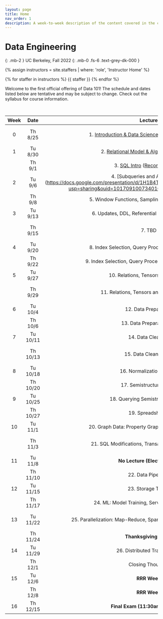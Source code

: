 ```yaml
---
layout: page
title: Home
nav_order: 1
description: A week-to-week description of the content covered in the course.
---
```


<link rel="stylesheet" href="css/index.css">

# Data Engineering
{: .mb-2 }
UC Berkeley, Fall 2022
{: .mb-0 .fs-6 .text-grey-dk-000 }

<div>

{% assign instructors = site.staffers | where: 'role', 'Instructor Home' %}
<div class="role">
  {% for staffer in instructors %}
  {{ staffer }}
  {% endfor %}

</div>

Welcome to the first official offering of Data 101! The schedule and dates listed below are tentative and may be subject to change. Check out the syllabus for course information.

</div>

<br>

| Week | Date | Lecture | Discussion | Assignment |
| :--: | :--: | :--: | :--: | :--: |
| 0 | Th 8/25 | 1. [Introduction & Data Science Lifecycle](https://docs.google.com/presentation/d/1Gt1-JjGJfBlEAXjjrYehG-SBz5_Z03Ba/edit?usp=sharing&rtpof=true&sd=true) ([Recording](https://drive.google.com/file/d/1oFiC7cLAOT42-lOsfkKxaJw2-0cnZstB/view?usp=sharing)) | | [Pre-semester Survey](https://docs.google.com/forms/d/e/1FAIpQLSclpNZ2_prU96JD9Uz59EU3Pk9-1gWQDmvpaBBxQtKUlA8rew/viewform) |
| 1 | Tu 8/30 | 2. [Relational Model & Algebra](https://docs.google.com/presentation/d/1bkp06s17Z5v5zZI4QPaoqFyX3VEWSU8w/edit?usp=sharing&ouid=104245339946787511318&rtpof=true&sd=true) ([Recording](https://drive.google.com/file/d/15s_RF0qYY2MJq6BVGk7zT8AiqkDOuTC4/view?usp=sharing)) | | |
|  | Th 9/1 | 3. [SQL Intro](https://docs.google.com/presentation/d/1RdDhxbL73BLpgxPR86qZ5JWT6uEZsKpU/edit?usp=sharing&ouid=115426255420868042566&rtpof=true&sd=true) ([Recording](https://drive.google.com/file/d/1Kt7NASzW8rWYRpHxHTzNVki5PjaPv4lE/view?usp=sharing), [Note](./resources/assets/notes/1.pdf))| | |
| 2 | Tu 9/6 | 4. [Subqueries and Aggregation] (https://docs.google.com/presentation/d/1H1B4Tx3FaxzOHNaKQkYpbTHXj_37Uo56/edit?usp=sharing&ouid=101709100734010871255&rtpof=true&sd=true) | | |
|  | Th 9/8 | 5. Window Functions, Sampling, String Manipulation | | Project 1 (due 9/23) |
| 3 | Tu 9/13 | 6. Updates, DDL, Referential Integrity, Constraints  | | |
|  | Th 9/15 | 7. TBD | | Multivitamin 1 (due 9/30)|
| 4 | Tu 9/20 | 8. Index Selection, Query Processing & Optimization | | |
|  | Th 9/22 | 9. Index Selection, Query Processing & Optimization (II) | | Project 2 (due 10/7) |
| 5 | Tu 9/27 | 10. Relations, Tensors, Dataframes | | |
|  | Th 9/29 | 11. Relations, Tensors and Dataframes (II) | | Multivitamin 2 (due 10/14) |
| 6 | Tu 10/4 | 12. Data Preparation | | |
|  | Th 10/6 | 13. Data Preparation (II) | | Project 3 (due 10/21) |
| 7 | Tu 10/11 | 14. Data Cleaning | | |
|  | Th 10/13 |  15. Data Cleaning (II) | | Multivitamin 3 (due 10/28) |
| 8 | Tu 10/18 | 16. Normalization and ER | | |
|  | Th 10/20 | 17. Semistructured Data | | |
| 9 | Tu 10/25 | 18. Querying Semistructured Data | | |
|  | Th 10/27 | 19. Spreadsheets | | Project 4 (due 11/11) |
| 10 | Tu 11/1 | 20. Graph Data: Property Graph Models, Triples/RDF | |
|  | Th 11/3 | 21. SQL Modifications, Transactions and Recovery | | Multivitamin 4 (due 11/18) |
| 11 | Tu 11/8 | **No Lecture (Election Day)** | | |
|  | Th 11/10 | 22. Data Pipelines | | |
| 12 | Tu 11/15 | 23. Storage Types | | Project 5 (due 12/2) |
|  | Th 11/17 | 24. ML: Model Training, Serving, and Monitoring | | |
| 13 | Tu 11/22 | 25. Parallelization: Map-Reduce, Spark, Parallel DBMS, Dask/Modin | | Multivitamin 5 (due 12/2) |
|  | Th 11/24 | **Thanksgiving Break** | | |
| 14 | Tu 11/29 | 26. Distributed Transactions | | |
|  | Th 12/1 | Closing Thoughts | | |
| 15 | Tu 12/6 | **RRR Week** | | |
|  | Th 12/8 | **RRR Week** | | |
| 16 | Th 12/15 | **Final Exam (11:30am - 2:30pm)** | | |
